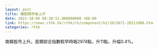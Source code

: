 ```yaml
---
layout: post
title: 韓股開市後上升
date: 2021-10-06 08:30:51.000000000 +08:00
link: https://news.rthk.hk/rthk/ch/component/k2/1613671-20211006.htm
categories: rthk
---
```


南韓股市上升。首爾綜合指數較早時報2974點，升11點，升幅0.4%。
